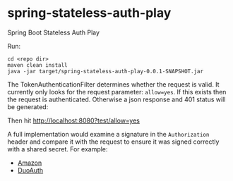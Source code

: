# spring-stateless-auth-play
Spring Boot Stateless Auth Play


Run:
```
cd <repo dir>
maven clean install
java -jar target/spring-stateless-auth-play-0.0.1-SNAPSHOT.jar
```

The TokenAuthenticationFilter determines whether the request is valid. 
It currently only looks for the request parameter: `allow=yes`. If this exists then the request is authenticated.
Otherwise a json response and 401 status will be generated: 
   
Then hit [http://localhost:8080?test/allow=yes](http://localhost:8080?test/allow=yes)

A full implementation would examine a signature in the `Authorization` header and compare it with the request to ensure it was signed correctly with a shared secret.
For example:

  * [Amazon](http://docs.aws.amazon.com/AmazonS3/latest/dev/RESTAuthentication.html)
  * [DuoAuth](https://duo.com/docs/authapi#authentication)
  
